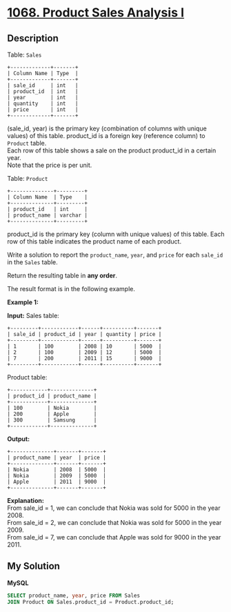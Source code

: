 # [1068. Product Sales Analysis I](https://leetcode.com/problems/product-sales-analysis-i)

## Description

Table: `Sales`

```
+-------------+-------+
| Column Name | Type  |
+-------------+-------+
| sale_id     | int   |
| product_id  | int   |
| year        | int   |
| quantity    | int   |
| price       | int   |
+-------------+-------+
```

(sale_id, year) is the primary key (combination of columns with unique values) of this table.
product_id is a foreign key (reference column) to `Product` table.  
Each row of this table shows a sale on the product product_id in a certain year.  
Note that the price is per unit.

Table: `Product`

```
+--------------+---------+
| Column Name  | Type    |
+--------------+---------+
| product_id   | int     |
| product_name | varchar |
+--------------+---------+
```

product_id is the primary key (column with unique values) of this table.
Each row of this table indicates the product name of each product.

Write a solution to report the `product_name`, `year`, and `price` for each `sale_id` in the `Sales` table.

Return the resulting table in **any order**.

The result format is in the following example.

**Example 1:**

**Input:**
Sales table:

```
+---------+------------+------+----------+-------+
| sale_id | product_id | year | quantity | price |
+---------+------------+------+----------+-------+
| 1       | 100        | 2008 | 10       | 5000  |
| 2       | 100        | 2009 | 12       | 5000  |
| 7       | 200        | 2011 | 15       | 9000  |
+---------+------------+------+----------+-------+
```

Product table:

```
+------------+--------------+
| product_id | product_name |
+------------+--------------+
| 100        | Nokia        |
| 200        | Apple        |
| 300        | Samsung      |
+------------+--------------+
```

**Output:**

```
+--------------+-------+-------+
| product_name | year  | price |
+--------------+-------+-------+
| Nokia        | 2008  | 5000  |
| Nokia        | 2009  | 5000  |
| Apple        | 2011  | 9000  |
+--------------+-------+-------+
```

**Explanation:**  
From sale_id = 1, we can conclude that Nokia was sold for 5000 in the year 2008.  
From sale_id = 2, we can conclude that Nokia was sold for 5000 in the year 2009.  
From sale_id = 7, we can conclude that Apple was sold for 9000 in the year 2011.

## My Solution

**MySQL**

```sql
SELECT product_name, year, price FROM Sales
JOIN Product ON Sales.product_id = Product.product_id;
```
